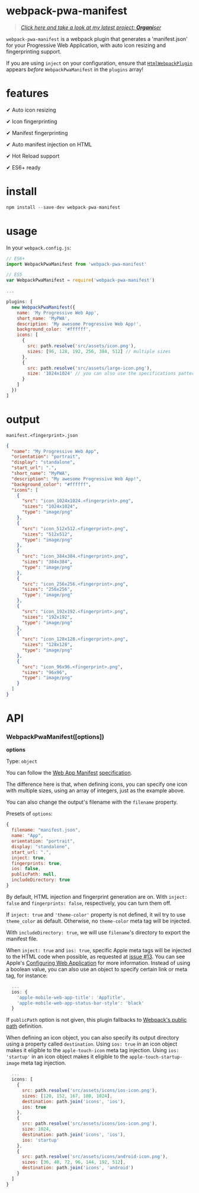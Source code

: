 
# webpack-pwa-manifest

> [_Click here and take a look at my latest project: **Organi**ser_](https://github.com/fatec-taquaritinga/organiser)

`webpack-pwa-manifest` is a webpack plugin that generates a 'manifest.json' for your Progressive Web Application, with auto icon resizing and fingerprinting support.

If you are using `inject` on your configuration, ensure that [`HtmlWebpackPlugin`](https://github.com/jantimon/html-webpack-plugin) appears *before* `WebpackPwaManifest` in the `plugins` array!

# features

 ✔ Auto icon resizing

 ✔ Icon fingerprinting

 ✔ Manifest fingerprinting

 ✔ Auto manifest injection on HTML

 ✔ Hot Reload support

 ✔ ES6+ ready

# install
```javascript
npm install --save-dev webpack-pwa-manifest
```

# usage
In your `webpack.config.js`:
```javascript
// ES6+
import WebpackPwaManifest from 'webpack-pwa-manifest'

// ES5
var WebpackPwaManifest = require('webpack-pwa-manifest')

...

plugins: [
  new WebpackPwaManifest({
    name: 'My Progressive Web App',
    short_name: 'MyPWA',
    description: 'My awesome Progressive Web App!',
    background_color: '#ffffff',
    icons: [
      {
        src: path.resolve('src/assets/icon.png'),
        sizes: [96, 128, 192, 256, 384, 512] // multiple sizes
      },
      {
        src: path.resolve('src/assets/large-icon.png'),
        size: '1024x1024' // you can also use the specifications pattern
      }
    ]
  })
]
```

# output

`manifest.<fingerprint>.json`
```json
{
  "name": "My Progressive Web App",
  "orientation": "portrait",
  "display": "standalone",
  "start_url": ".",
  "short_name": "MyPWA",
  "description": "My awesome Progressive Web App!",
  "background_color": "#ffffff",
  "icons": [
    {
      "src": "icon_1024x1024.<fingerprint>.png",
      "sizes": "1024x1024",
      "type": "image/png"
    },
    {
      "src": "icon_512x512.<fingerprint>.png",
      "sizes": "512x512",
      "type": "image/png"
    },
    {
      "src": "icon_384x384.<fingerprint>.png",
      "sizes": "384x384",
      "type": "image/png"
    },
    {
      "src": "icon_256x256.<fingerprint>.png",
      "sizes": "256x256",
      "type": "image/png"
    },
    {
      "src": "icon_192x192.<fingerprint>.png",
      "sizes": "192x192",
      "type": "image/png"
    },
    {
      "src": "icon_128x128.<fingerprint>.png",
      "sizes": "128x128",
      "type": "image/png"
    },
    {
      "src": "icon_96x96.<fingerprint>.png",
      "sizes": "96x96",
      "type": "image/png"
    }
  ]
}
```

# API

### WebpackPwaManifest([options])

**options**

Type: `object`

You can follow the [Web App Manifest](https://developer.mozilla.org/en-US/docs/Web/Manifest) [specification](https://w3c.github.io/manifest/).

The difference here is that, when defining icons, you can specify one icon with multiple sizes, using an array of integers, just as the example above.

You can also change the output's filename with the `filename` property.

Presets of `options`:

```javascript
{
  filename: "manifest.json",
  name: "App",
  orientation: "portrait",
  display: "standalone",
  start_url: ".",
  inject: true,
  fingerprints: true,
  ios: false,
  publicPath: null,
  includeDirectory: true
}
```

By default, HTML injection and fingerprint generation are on.
With `inject: false` and `fingerprints: false`, respectively, you can turn them off.

If `inject: true` and `'theme-color'` property is not defined, it wil try to use `theme_color` as default. Otherwise, no `theme-color` meta tag will be injected.

With `includeDirectory: true`, we will use `filename`'s directory to export the manifest file.

When `inject: true` and `ios: true`, specific Apple meta tags will be injected to the HTML code when possible, as requested at [issue #13](https://github.com/arthurbergmz/webpack-pwa-manifest/issues/13). You can see Apple's [Configuring Web Application](https://developer.apple.com/library/content/documentation/AppleApplications/Reference/SafariWebContent/ConfiguringWebApplications/ConfiguringWebApplications.html) for more information. Instead of using a boolean value, you can also use an object to specify certain link or meta tag, for instance:

```javascript
  ...
  ios: {
    'apple-mobile-web-app-title': 'AppTitle',
    'apple-mobile-web-app-status-bar-style': 'black'
  }
```

If `publicPath` option is not given, this plugin fallbacks to [Webpack's public path](https://webpack.js.org/configuration/output/#output-publicpath) definition.

When defining an icon object, you can also specify its output directory using a property called `destination`. Using `ios: true` in an icon object makes it eligible to the `apple-touch-icon` meta tag injection. Using `ios: 'startup'` in an icon object makes it eligible to the `apple-touch-startup-image` meta tag injection.

```javascript
  ...
  icons: [
    {
      src: path.resolve('src/assets/icons/ios-icon.png'),
      sizes: [120, 152, 167, 180, 1024],
      destination: path.join('icons', 'ios'),
      ios: true
    },
    {
      src: path.resolve('src/assets/icons/ios-icon.png'),
      size: 1024,
      destination: path.join('icons', 'ios'),
      ios: 'startup'
    },
    {
      src: path.resolve('src/assets/icons/android-icon.png'),
      sizes: [36, 48, 72, 96, 144, 192, 512],
      destination: path.join('icons', 'android')
    }
  ]
}
```
